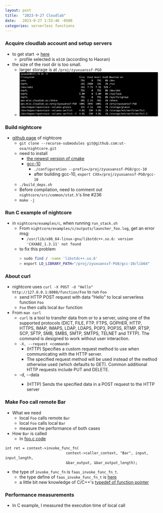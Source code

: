 ```yaml
---
layout: post
title:  "2023-9-27 Cloudlab"
date:   2023-9-27 1:53:46 -0500
categories: serverless functions
---
```

### Acquire cloudlab account and setup servers
- to get start -> [here](https://docs.cloudlab.us/getting-started.html)
	+ profile selected is `m510` (according to Haoran)
- the size of the root dir is too small.
	+ larger storage is at `/proj/zyuxuanssf-PG0` 
	+ ![here](/assets/2023-09-27/s1.png) 

### Build nightcore
- [github page](https://github.com/ut-osa/nightcore/tree/asplos-release) of nightcore
	+ `git clone --recurse-submodules git@github.com:ut-osa/nightcore.git`
	+ need to install 
		* [the newest version of cmake](https://cmake.org/download/)
		* [gcc-10](http://www.netgull.com/gcc/releases/gcc-10.1.0/)
			- `./configuration --prefix=/proj/zyuxuanssf-PG0/gcc-10`
			- after building gcc-10, `export CXX=/proj/zyuxuanssf-PG0/gcc-10`
	+ `./build_deps.sh`
	+ Before compilation, need to comment out `nightcore/src/common/stat.h`'s line #236 
	+ `make -j`	

### Run C example of nightcore
- in `nightcore/examples/c`, when running `run_stack.sh`
	+ From `nightcore/examples/c/outputs/launcher_foo.log`, get an error msg:
		* `/usr/lib/x86_64-linux-gnu/libstdc++.so.6: version 'CXXABI_1.3.11' not found`
	+ to fix this problem
		```bash
		> sudo find / -name 'libstdc++.so.6'
		> export LD_LIBRARY_PATH="/proj/zyuxuanssf-PG0/gcc-10/lib64" 
		```

### About curl
- nightcore uses `curl -X POST -d "Hello" http://127.0.0.1:8080/function/Foo` to run `Foo` 
	+ send HTTP POST request with data "Hello" to local serverless function `Foo`
	+ `Foo` then calls local `Bar` function
- From `man curl`
	+ `curl` is a tool to transfer data from or to a server, using one of the supported protocols (DICT, FILE, FTP, FTPS, GOPHER, HTTP, HTTPS, IMAP, IMAPS, LDAP, LDAPS, POP3, POP3S, RTMP, RTSP, SCP, SFTP, SMB, SMBS, SMTP, SMTPS, TELNET and TFTP). The command is designed to work without user interaction. 
	+ `-X, --request <command>`
		* (HTTP) Specifies a custom request method to use when communicating with the HTTP server.  
		* The specified request method will be used instead of the method otherwise used (which defaults to GET). Common additional HTTP requests include PUT and DELETE.
	+ -d, --data <data>
		* (HTTP) Sends the specified data in a POST request to the HTTP server

### Make Foo call remote Bar
- What we need
	+ local `Foo` calls remote `Bar`
	+ local `Foo` calls local `Bar`
	+ measure the performance of both cases
- How `Bar` is called
	+ In [foo.c code](https://github.com/ut-osa/nightcore/blob/asplos-release/examples/c/foo.c#L39) 
```
int ret = context->invoke_func_fn(
							context->caller_context, "Bar", input, input_length,
							&bar_output, &bar_output_length);
```
- the type of `invoke_func_fn` is `faas_invoke_func_fn_t`.
	+ the type define of `faas_invoke_func_fn_t` is [here](https://github.com/ut-osa/nightcore/blob/asplos-release/include/faas/worker_v1_interface.h#L22)	
	+ a little bit new knowledge of C/C++'s [typedef of function pointer](https://stackoverflow.com/questions/4295432/typedef-function-pointer)
 
### Performance measurements
- In C example, I measured the execution time of local call
```

```
